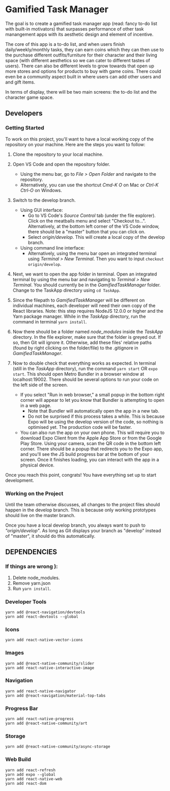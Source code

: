 # Gamified Task Manager

The goal is to create a gamified task manager app (read: fancy to-do list with built-in motivators) that surpasses performance of other task manangement apps with its aesthetic design and element of incentive.

The core of this app is a to-do list, and when users finish daily/weekly/monthly tasks, they can earn coins which they can then use to the purchase different outfits/furniture for their character and their living space (with different aesthetics so we can cater to different tastes of users). There can also be different levels to grow towards that open up more stores and options for products to buy with game coins. There could even be a community aspect built in where users can add other users and and gift items.

In terms of display, there will be two main screens: the to-do list and the character game space.

## Developers

### Getting Started

To work on this project, you'll want to have a local working copy of the repository on your machine. Here are the steps you want to follow:

1. Clone the repository to your local machine.

2. Open VS Code and open the repository folder.

   - Using the menu bar, go to _File > Open Folder_ and navigate to the repository.
   - Alternatively, you can use the shortcut _Cmd-K O_ on Mac or _Ctrl-K Ctrl-O_ on Windows.

3. Switch to the develop branch.

   - Using GUI interface:
     - Go to VS Code's _Source Control_ tab (under the file explorer). Click on the meatballs menu and select "Checkout to...". Alternatively, at the bottom left corner of the VS Code window, there should be a "master" button that you can click on.
     - Select _origin/develop_. This will create a local copy of the develop branch.
   - Using command line interface:
     - Alternatively, using the menu bar open an integrated terminal using _Terminal > New Terminal_. Then you want to input `checkout origin/develop`.

4. Next, we want to open the app folder in terminal. Open an integrated terminal by using the menu bar and navigating to _Terminal > New Terminal_. You should currently be in the _GamifiedTaskManager_ folder. Change to the TaskApp directory using `cd TaskApp`.

5. Since the filepath to _GamifiedTaskManager_ will be different on individual machines, each developer will need their own copy of the React libraries. Note: this step requires NodeJS 12.0.0 or higher and the Yarn package manager. While in the _TaskApp_ directory, run the command in terminal `yarn install`.

6. Now there should be a folder named _node_modules_ inside the _TaskApp_ directory. In the file explorer, make sure that the folder is greyed out. If so, then Git will ignore it. Otherwise, add these files' relative paths (found by right clicking on the folder/file) to the .gitignore in _GamifiedTaskManager_.

7. Now to double check that everything works as expected. In terminal (still in the _TaskApp_ directory), run the command `yarn start` OR `expo start`. This should open Metro Bundler in a browser window at localhost:19002. There should be several options to run your code on the left side of the screen.
   - If you select "Run in web browser," a small popup in the bottom right corner will appear to let you know that Bundler is attempting to open in a web page.
     - Note that Bundler will automatically open the app in a new tab.
     - Do not be surprised if this process takes a while. This is because Expo will be using the develop version of the code, so nothing is optimised yet. The production code will be faster.
   - You can also run the app on your own phone. This will require you to download Expo Client from the Apple App Store or from the Google Play Store. Using your camera, scan the QR code in the bottom left corner. There should be a popup that redirects you to the Expo app, and you'll see the JS build progress bar at the bottom of your screen. Once it finishes loading, you can interact with the app in a physical device.

Once you reach this point, congrats! You have everything set up to start development.

### Working on the Project

Until the team otherwise discusses, all changes to the project files should happen in the develop branch. This is because only working prototypes should live on the master branch.

Once you have a local develop branch, you always want to push to _"origin/develop"_. As long as Git displays your branch as "develop" instead of "master", it should do this automatically.

## DEPENDENCIES

### If things are wrong ):

1. Delete node_modules.
2. Remove yarn.json
3. Run `yarn install`.

### Developer Tools

```
yarn add @react-navigation/devtools
yarn add react-devtools --global
```

### Icons

```
yarn add react-native-vector-icons
```

### Images

```
yarn add @react-native-community/slider
yarn add react-native-interactive-image
```

### Navigation

```
yarn add react-native-navigator
yarn add @react-navigation/material-top-tabs
```

### Progress Bar

```
yarn add react-native-progress
yarn add @react-native-community/art
```

### Storage

```
yarn add @react-native-community/async-storage
```

### Web Build
```
yarn add react-refresh
yarn add expo --global
yarn add react-native-web
yarn add react-dom
```